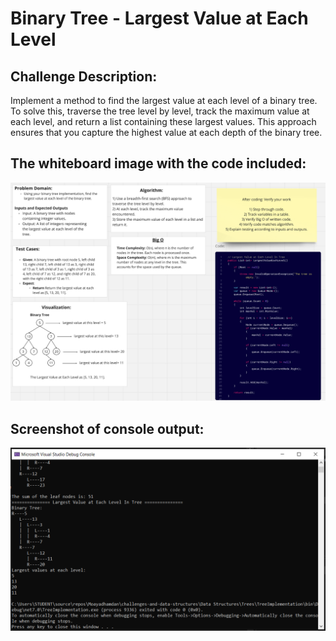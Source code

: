# Binary Tree - Largest Value at Each Level

## Challenge Description:
Implement a method to find the largest value at each level of a binary tree. To solve this, traverse the tree level by level, track the maximum value at each level, and return a list containing these largest values. This approach ensures that you capture the highest value at each depth of the binary tree.

## The whiteboard image with the code included:
![Whiteboard Image](Assets/Binary%20Tree%20-%20Largest%20Value%20at%20Each%20Level.png)

## Screenshot of console output:
![Console Output](Assets/screenshot%20of%20console%20output.PNG)